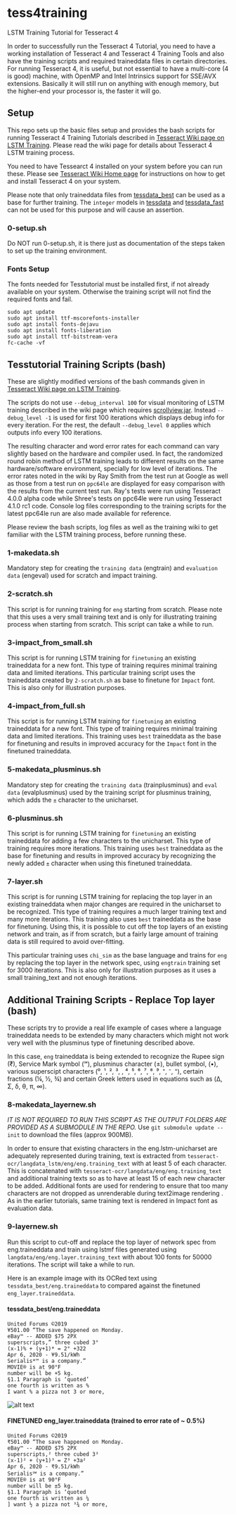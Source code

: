 # tess4training
LSTM Training Tutorial for Tesseract 4

In order to successfully run the Tesseract 4 Tutorial, you need to have a working installation of Tesseract 4
and Tesseract 4 Training Tools and also have the training scripts and required traineddata files in certain directories.
For running Tesseract 4, it is useful, but not essential to have a multi-core (4 is good) machine, with OpenMP
and Intel Intrinsics support for SSE/AVX extensions. Basically it will still run on anything with enough memory,
but the higher-end your processor is, the faster it will go.

## Setup

This repo sets up the basic files setup and provides the bash scripts
for running Tesseract 4 Training Tutorials described in [Tesseract Wiki
page on LSTM Training](https://github.com/tesseract-ocr/tesseract/wiki/TrainingTesseract-4.00).
Please read the wiki page for details about Tesseract 4 LSTM training process.

You need to have Tessearct 4 installed on your system before you can run these. Please
see [Tesseract Wiki Home page](https://github.com/tesseract-ocr/tesseract/wiki) for
instructions on how to get and install Tesseract 4 on your system.

Please note that only traineddata files from [tessdata_best](https://github.com/tesseract-ocr/tessdata_best/)
can be used as a base for further training. The `integer` models in [tessdata](https://github.com/tesseract-ocr/tessdata) and
[tessdata_fast](https://github.com/tesseract-ocr/tessdata_fast) can not be used for this purpose and will
cause an assertion.

### 0-setup.sh

Do NOT run 0-setup.sh, it is there just as documentation of the steps taken to
set up the training environment.

### Fonts Setup

The fonts needed for Tesstutorial must be installed first, if not already available on your system.
Otherwise the training script will not find the required fonts and fail.

```
sudo apt update
sudo apt install ttf-mscorefonts-installer
sudo apt install fonts-dejavu
sudo apt install fonts-liberation
sudo apt install ttf-bitstream-vera
fc-cache -vf
```

## Tesstutorial Training Scripts (bash)

These are slightly modified versions of the bash commands given in [Tesseract Wiki
page on LSTM Training](https://github.com/tesseract-ocr/tesseract/wiki/TrainingTesseract-4.00).

The scripts do not use `--debug_interval 100` for visual monitoring of LSTM training
described in the wiki page which requires
[scrollview.jar](https://github.com/tesseract-ocr/tesseract/wiki/ViewerDebugging).
Instead `--debug_level -1` is used for first 100 iterations which displays debug info
for every iteration. For the rest, the default `--debug_level 0` applies which outputs
info every 100 iterations.

The resulting character and word error rates for each command can vary slightly based on
the hardware and compiler used. In fact, the randomized round robin method of LSTM training
leads to different results on the same hardware/software environment, specially for low level of iterations.
The error rates noted in the wiki by Ray Smith from the test run at Google as well
as those from a test run on `ppc64le` are displayed for easy comparison with the results
from the current test run. Ray's tests were run using Tesseract 4.0.0 alpha code while
Shree's tests on ppc64le were run using Tesseract 4.1.0 rc1 code. Console log files
corresponding to the training scripts for the latest ppc64le run are also made available for reference.

Please review the bash scripts, log files as well as the training wiki to get familiar with the
LSTM training process, before running these.

### 1-makedata.sh

Mandatory step for creating the `training data` (engtrain) and `evaluation data` (engeval) used
for scratch and impact training.

### 2-scratch.sh

This script is for running training for `eng` starting from scratch. Please note that this uses
a very small training text and is only for illustrating training process when starting from scratch.
This script can take a while to run.

### 3-impact_from_small.sh

This script is for running LSTM training for `finetuning` an existing traineddata for a new font.
This type of training requires minimal training data and limited iterations. This particular training
script uses the traineddata created by `2-scratch.sh` as base to finetune for `Impact` font.
This is also only for illustration purposes.

### 4-impact_from_full.sh

This script is for running LSTM training for `finetuning` an existing traineddata for a new font.
This type of training requires minimal training data and limited iterations. This training uses
`best` traineddata as the base for finetuning and results in improved accuracy for the
`Impact` font in the finetuned traineddata.

### 5-makedata_plusminus.sh
Mandatory step for creating the `training data` (trainplusminus) and `eval data` (evalplusminus)
used by the training script for plusminus training, which adds the `±` character to the unicharset.

### 6-plusminus.sh
This script is for running LSTM training for `finetuning` an existing traineddata for adding a few
characters to the unicharset. This type of training requires more iterations. This training uses
`best` traineddata as the base for finetuning and results in improved accuracy by recognizing
the newly added `±` character when using this finetuned traineddata.

### 7-layer.sh

This script is for running LSTM training for replacing the top layer in an existing traineddata
when major changes are required in the unicharset to be recognized. This type of training requires a
much larger training text and many more iterations. This training also uses
`best` traineddata as the base for finetuning. Using this, it is possible to cut off the top layers of an
existing network and train, as if from scratch, but a fairly large amount of training data is still
required to avoid over-fitting.

This particular training uses `chi_sim` as the base language and trains for `eng` by
replacing the top layer in the network spec, using `engtrain` training set for 3000 iterations. This is
also only for illustration purposes as it uses a small training_text and not enough iterations.

## Additional Training Scripts - Replace Top layer (bash)

These scripts try to provide a real life example of cases where a language traineddata needs
to be extended by many characters which might not work very well with the plusminus type of 
finetuning described above.

In this case, `eng` traineddata is being extended to recognize the Rupee sign (₹), Service Mark symbol (℠),
plusminus character (±), bullet symbol, (•), various superscipt characters (⁰, ¹, ², ³, , ⁴, ⁵, ⁶, ⁷, ⁸, ⁹, ⁺, ⁻, ⁼), 
certain fractions (¼, ½, ¾) and certain Greek letters used in equations such as (Δ, Σ, δ, θ, π, ∞).

### 8-makedata_layernew.sh

*IT IS NOT REQUIRED TO RUN THIS SCRIPT AS THE OUTPUT FOLDERS ARE PROVIDED AS A SUBMODULE IN THE REPO.*
Use `git submodule update --init` to download the files (approx 900MB).

In order to ensure that existing characters in the eng.lstm-unicharset are adequately represented during
training, text is extracted from `tesseract-ocr/langdata_lstm/eng/eng.training_text` with at least 5 of
each character. This is concatenated with `tesseract-ocr/langdata/eng/eng.training_text` and additional
training texts so as to have at least 15 of each new character to be added. 
Additional fonts are used for rendering to ensure that too many characters are not dropped as unrenderable 
during text2image rendering . As in the earlier tutorials, same training text is rendered in Impact font 
as evaluation data.

### 9-layernew.sh

Run this script to cut-off and replace the top layer of network spec from eng.traineddata and
train using lstmf files generated using `langdata/eng/eng.layer.training_text` with about 100 fonts
for 50000 iterations. The script will take a while to run.

Here is an example image with its OCRed text using `tessdata_best/eng.traineddata` to compared
against the finetuned `eng_layer.traineddata`.

#### tessdata_best/eng.traineddata

```
United Forums ©2019
¥501.00 “The save happened on Monday.
eBay™ -- ADDED $75 2PX
superscripts,” three cubed 3°
(x-1)% + (y+1)* = 2° +322
Apr 6, 2020 - ¥9.51/kWh
Serialis*™ is a company.”
MOVIE® is at 90°F
number will be +5 kg.
§1.1 Paragraph is ‘quoted’
one fourth is written as %
I want % a pizza not 3 or more,
```
![alt text][logo]

[logo]: https://github.com/Shreeshrii/tess4training/raw/master/layernew.png "Sample Image"
#### FINETUNED eng_layer.traineddata (trained to error rate of ~ 0.5%)

```
United Forums ©2019
₹501.00 “The save happened on Monday.
eBay™ -- ADDED $75 2PX
superscripts,² three cubed 3³
(x-1)² + (y+1)³ = Z³ +3a²
Apr 6, 2020 - ₹9.51/kWh
Serialis℠ is a company.”
MOVIE® is at 90°F
number will be ±5 kg.
§1.1 Paragraph is ‘quoted
one fourth is written as ¼
] want ½ a pizza not ³¾ or more,
```




